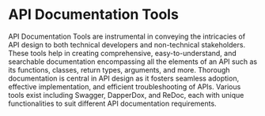 # API Documentation Tools

API Documentation Tools are instrumental in conveying the intricacies of API design to both technical developers and non-technical stakeholders. These tools help in creating comprehensive, easy-to-understand, and searchable documentation encompassing all the elements of an API such as its functions, classes, return types, arguments, and more. Thorough documentation is central in API design as it fosters seamless adoption, effective implementation, and efficient troubleshooting of APIs. Various tools exist including Swagger, DapperDox, and ReDoc, each with unique functionalities to suit different API documentation requirements.
